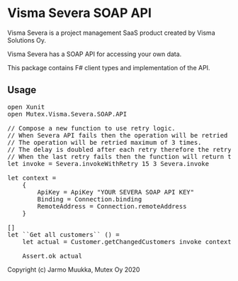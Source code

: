 # Visma Severa SOAP API

Visma Severa is a project management SaaS product created by Visma Solutions Oy.

Visma Severa has a SOAP API for accessing your own data.

This package contains F# client types and implementation of the API.

## Usage

<pre>
open Xunit
open Mutex.Visma.Severa.SOAP.API

// Compose a new function to use retry logic.
// When Severa API fails then the operation will be retried after 15 seconds.
// The operation will be retried maximum of 3 times.
// The delay is doubled after each retry therefore the retry interval is 15, 30, 60 seconds.
// When the last retry fails then the function will return the Result with the latest failure.
let invoke = Severa.invokeWithRetry 15 3 Severa.invoke

let context =
    {
        ApiKey = ApiKey "YOUR SEVERA SOAP API KEY"
        Binding = Connection.binding
        RemoteAddress = Connection.remoteAddress
    }

[<Fact>]
let ``Get all customers`` () =
    let actual = Customer.getChangedCustomers invoke context None CustomerGetOptions.IncludeInactive

    Assert.ok actual
</pre>

Copyright (c) Jarmo Muukka, Mutex Oy 2020
